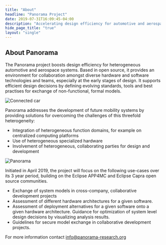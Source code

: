 ```yaml
---
title: "About"
headline: "Panorama Project"
date: 2019-07-31T16:09:45-04:00
description: "Accelerating design efficiency for automotive and aerospace systems"
hide_page_title: "true"
layout: "single"
---
```


## About Panorama
    		
The Panorama project boosts design efficiency for heterogeneous automotive and aerospace systems. Based in open source, it provides an environment for collaboration amongst diverse hardware and software technologies and teams, especially at the early stages of design. It supports efficient design decisions by defining evolving standards, tools and best practises for exchange of non-functional, formal models.


![Connected car](../images/panorama/Connected-Car_Shutterstock.jpg "Connected car")


Panorama addresses the development of future mobility systems by providing solutions for overcoming the challenges of this threefold heterogeneity:
* Integration of heterogeneous function domains, for example on centralized computing platforms
* Use of heterogeneous specialized hardware
* Involvement of heterogeneous, collaborating parties for design and development

![Panorama](../images/panorama/panorama_bild.jpg "Panorama")

Initiated in April 2019, the project will focus on the following use-cases over its 3 year period, building on the Eclipse APP4MC and Eclipse Capra open source communities.
* Exchange of system models in cross-company, collaborative development projects
* Assessment of different hardware architectures for a given software.
* Assessment of deployment alternatives for a given software onto a given hardware architecture.   Guidance for optimization of system level design decisions by visualizing analysis results.
* Guidelines for secure model exchange in collaborative development projects.

For more information contact info@panorama-research.org
